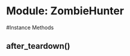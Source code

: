 # Module: ZombieHunter
    




#Instance Methods
## after_teardown() [](#method-i-after_teardown)

